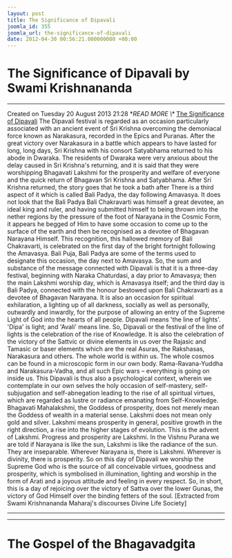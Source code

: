```yaml
---
layout: post
title: The Significance of Dipavali
joomla_id: 355
joomla_url: the-significance-of-dipavali
date: 2012-04-30 00:56:21.000000000 +00:00
---
```

# The Significance of Dipavali by Swami Krishnananda
* * *
Created on Tuesday 20 August 2013 21:28
**READ MORE \\\** [The Significance of Dipavali](http://www.swami-krishnananda.org/disc/disc_95.html)
The Dipavali festival is regarded as an occasion particularly associated with an ancient event of Sri Krishna overcoming the demoniacal force known as Narakasura, recorded in the Epics and Puranas. After the great victory over Narakasura in a battle which appears to have lasted for long, long days, Sri Krishna with his consort Satyabhama returned to his abode in Dwaraka. The residents of Dwaraka were very anxious about the delay caused in Sri Krishna's returning, and it is said that they were worshipping Bhagavati Lakshmi for the prosperity and welfare of everyone and the quick return of Bhagavan Sri Krishna and Satyabhama. After Sri Krishna returned, the story goes that he took a bath after
There is a third aspect of it which is called Bali Padya, the day following Amavasya. It does not look that the Bali Padya
Bali Chakravarti was himself a great devotee, an ideal king and ruler, and having submitted himself to being thrown into the nether regions by the pressure of the foot of Narayana in the Cosmic Form, it appears he begged of Him to have some occasion to come up to the surface of the earth and then be recognised as a devotee of Bhagavan Narayana Himself. This recognition, this hallowed memory of Bali Chakravarti, is celebrated on the first day of the bright fortnight following the Amavasya. Bali Puja, Bali Padya are some of the terms used to designate this occasion, the day next to Amavasya.
So, the sum and substance of the message connected with Dipavali is that it is a three-day festival, beginning with Naraka Chaturdasi, a day prior to Amavasya; then the main Lakshmi worship day, which is Amavasya itself; and the third day is Bali Padya, connected with the honour bestowed upon Bali Chakravarti as a devotee of Bhagavan Narayana. It is also an occasion for spiritual exhilaration, a lighting up of all darkness, socially as well as personally, outwardly and inwardly, for the purpose of allowing an entry of the Supreme Light of God into the hearts of all people.
Dipavali means 'the line of lights'. 'Dipa' is light; and 'Avali' means line. So, Dipavali or the festival of the line of lights is the celebration of the rise of Knowledge. It is also the celebration of the victory of the Sattvic or divine elements in us over the Rajasic and Tamasic or baser elements which are the real Asuras, the Rakshasas, Narakasura and others. The whole world is within us. The whole cosmos can be found in a microscopic form in our own body. Rama-Ravana-Yuddha and Narakasura-Vadha, and all such Epic wars – everything is going on inside us. This Dipavali is thus also a psychological context, wherein we contemplate in our own selves the holy occasion of self-mastery, self-subjugation and self-abnegation leading to the rise of all spiritual virtues, which are regarded as lustre or radiance emanating from Self-Knowledge.
Bhagavati Mahalakshmi, the Goddess of prosperity, does not merely mean the Goddess of wealth in a material sense. Lakshmi does not mean only gold and silver. Lakshmi means prosperity in general, positive growth in the right direction, a rise into the higher stages of evolution. This is the advent of Lakshmi. Progress and prosperity are Lakshmi. In the Vishnu Purana we are told if Narayana is like the sun, Lakshmi is like the radiance of the sun. They are inseparable. Wherever Narayana is, there is Lakshmi. Wherever is divinity, there is prosperity. So on this day of Dipavali we worship the Supreme God who is the source of all conceivable virtues, goodness and prosperity, which is symbolised in illumination, lighting and worship in the form of Arati and a joyous attitude and feeling in every respect. So, in short, this is a day of rejoicing over the victory of Sattva over the lower Gunas, the victory of God Himself over the binding fetters of the soul.
[Extracted from Swami Krishnananda Maharaj's discourses Divine Life Society]
* * *
* * *
# The Gospel of the Bhagavadgita
